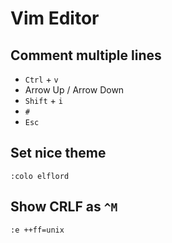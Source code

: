 # Vim Editor

## Comment multiple lines

- `Ctrl` + `v`
- Arrow Up / Arrow Down
- `Shift` + `i`
- `#`
- `Esc`

## Set nice theme

```
:colo elflord
```

## Show CRLF as `^M`

```
:e ++ff=unix
```
